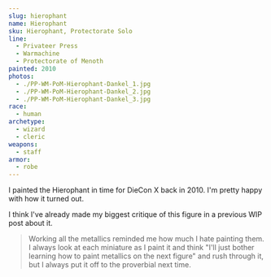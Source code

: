 ```yaml
---
slug: hierophant
name: Hierophant
sku: Hierophant, Protectorate Solo
line:
  - Privateer Press
  - Warmachine
  - Protectorate of Menoth
painted: 2010
photos:
  - ./PP-WM-PoM-Hierophant-Dankel_1.jpg
  - ./PP-WM-PoM-Hierophant-Dankel_2.jpg
  - ./PP-WM-PoM-Hierophant-Dankel_3.jpg
race:
  - human
archetype:
  - wizard
  - cleric
weapons:
  - staff
armor:
  - robe
---
```


I painted the Hierophant in time for DieCon X back in 2010. I'm pretty happy with how it turned out.

I think I've already made my biggest critique of this figure in a previous WIP post about it.

> Working all the metallics reminded me how much I hate painting them. I always look at each miniature as I paint it and think "I'll just bother learning how to paint metallics on the next figure" and rush through it, but I always put it off to the proverbial next time.
